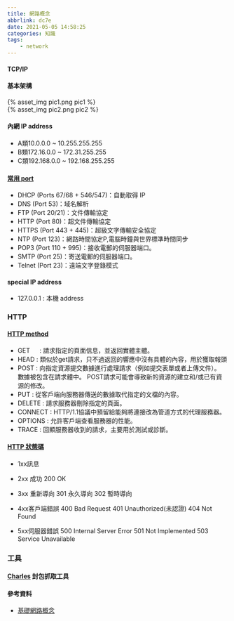 ```yaml
---
title: 網路概念
abbrlink: dc7e
date: 2021-05-05 14:58:25
categories: 知識
tags:
	- network
---
```


#### TCP/IP

#### 基本架構

<div style="width:650px">
	{% asset_img pic1.png pic1 %}
</div>

<!--more-->

<div style="width:650px">
	{% asset_img pic2.png pic2 %}
</div>

#### 內網 IP address
+ A類10.0.0.0    ~  10.255.255.255
+ B類172.16.0.0  ~  172.31.255.255
+ C類192.168.0.0 ~ 192.168.255.255


#### [常用 port](https://zh.wikipedia.org/wiki/TCP/UDP%E7%AB%AF%E5%8F%A3%E5%88%97%E8%A1%A8)
+ DHCP (Ports 67/68 + 546/547)：自動取得 IP
+ DNS (Port 53)：域名解析
+ FTP (Port 20/21)：文件傳輸協定
+ HTTP (Port 80)：超文件傳輸協定
+ HTTPS (Port 443 + 445)：超級文字傳輸安全協定
+ NTP (Port 123)：網路時間協定P,電腦時鐘與世界標準時間同步
+ POP3 (Port 110 + 995)：接收電郵的伺服器端口。
+ SMTP (Port 25)：寄送電郵的伺服器端口。
+ Telnet (Port 23)：遠端文字登錄模式

#### special IP address
+ 127.0.0.1 : 本機 address

### HTTP
#### [HTTP method](https://developer.mozilla.org/zh-TW/docs/Web/HTTP/Methods)

+ GET	　  : 請求指定的頁面信息，並返回實體主體。
+ HEAD	  : 類似於get請求，只不過返回的響應中沒有具體的內容，用於獲取報頭
+ POST	  : 向指定資源提交數據進行處理請求（例如提交表單或者上傳文件）。 數據被包含在請求體中。 POST請求可能會導致新的資源的建立和/或已有資源的修改。
+ PUT	    : 從客戶端向服務器傳送的數據取代指定的文檔的內容。
+ DELETE  : 請求服務器刪除指定的頁面。
+ CONNECT	: HTTP/1.1協議中預留給能夠將連接改為管道方式的代理服務器。
+ OPTIONS	: 允許客戶端查看服務器的性能。
+ TRACE	  : 回顯服務器收到的請求，主要用於測試或診斷。

#### [HTTP 狀態碼](https://zh.wikipedia.org/wiki/HTTP%E7%8A%B6%E6%80%81%E7%A0%81)
+ 1xx訊息

+ 2xx 成功
	200 OK
+ 3xx 重新導向
	301 永久導向
	302 暫時導向
+ 4xx客戶端錯誤
	400 Bad Request
	401 Unauthorized(未認證)
	404 Not Found
+ 5xx伺服器錯誤
	500 Internal Server Error
	501 Not Implemented
	503 Service Unavailable

### 工具

#### [Charles](https://www.charlesproxy.com/download/) 封包抓取工具


#### 參考資料
+ [基礎網路概念](http://linux.vbird.org/linux_server/0110network_basic.php#whatisnetwork_osi)